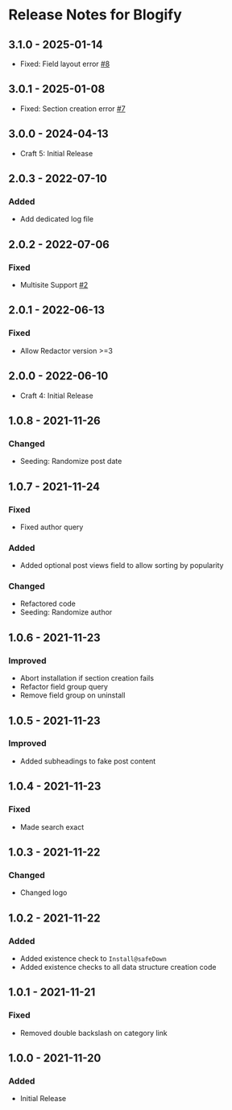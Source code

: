 # Release Notes for Blogify

## 3.1.0 - 2025-01-14
- Fixed: Field layout error [#8](https://github.com/matfish2/craft-blogify/issues/8)

## 3.0.1 - 2025-01-08
- Fixed: Section creation error [#7](https://github.com/matfish2/craft-blogify/issues/7)

## 3.0.0 - 2024-04-13
- Craft 5: Initial Release

## 2.0.3 - 2022-07-10
### Added
- Add dedicated log file

## 2.0.2 - 2022-07-06
### Fixed
- Multisite Support [#2](https://github.com/matfish2/craft-blogify/issues/2)

## 2.0.1 - 2022-06-13
### Fixed
- Allow Redactor version >=3

## 2.0.0 - 2022-06-10
- Craft 4: Initial Release

## 1.0.8 - 2021-11-26
### Changed
- Seeding: Randomize post date

## 1.0.7 - 2021-11-24
### Fixed 
- Fixed author query

### Added
- Added optional post views field to allow sorting by popularity

### Changed
- Refactored code
- Seeding: Randomize author

## 1.0.6 - 2021-11-23
### Improved
- Abort installation if section creation fails 
- Refactor field group query
- Remove field group on uninstall

## 1.0.5 - 2021-11-23
### Improved
- Added subheadings to fake post content

## 1.0.4 - 2021-11-23
### Fixed
- Made search exact

## 1.0.3 - 2021-11-22
### Changed
- Changed logo

## 1.0.2 - 2021-11-22
### Added
- Added existence check to `Install@safeDown`
- Added existence checks to all data structure creation code

## 1.0.1 - 2021-11-21
### Fixed
- Removed double backslash on category link 

## 1.0.0 - 2021-11-20
### Added
- Initial Release